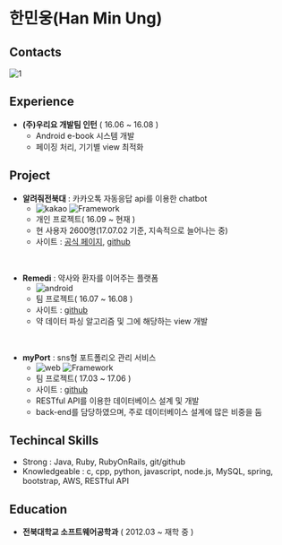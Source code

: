 # 한민웅(Han Min Ung)

## Contacts

![1](https://img.shields.io/badge/email-hmu332233%40gmail.com-green.svg)

## Experience
- **(주)우리요 개발팀 인턴** ( 16.06 ~ 16.08 )
  - Android e-book 시스템 개발
  - 페이징 처리, 기기별 view 최적화

## Project

- **알려줘전북대** : 카카오톡 자동응답 api를 이용한 chatbot
  - ![kakao](https://img.shields.io/badge/platform-kakaotalk-yellow.svg) ![Framework](https://img.shields.io/badge/framework-RubyOnRails-red.svg)
  - 개인 프로젝트( 16.09 ~ 현재 )  
  - 현 사용자 2600명(17.07.02 기준, 지속적으로 늘어나는 중)
  - 사이트 : [공식 페이지](https://pf.kakao.com/_LffxoM), [github](https://github.com/hmu332233/LetMeKnow.jbnu--ChatBot--)
<br/>

- **Remedi** : 약사와 환자를 이어주는 플랫폼
  - ![android](https://img.shields.io/badge/platform-android-green.svg)
  - 팀 프로젝트( 16.07 ~ 16.08 )
  - 사이트 : [github](https://github.com/hmu332233/remedi)
  - 약 데이터 파싱 알고리즘 및 그에 해당하는 view 개발
<br/>

- **myPort** : sns형 포트폴리오 관리 서비스
  - ![web](https://img.shields.io/badge/platform-web-lightgrey.svg) ![Framework](https://img.shields.io/badge/framework-RubyOnRails-red.svg)
  - 팀 프로젝트( 17.03 ~ 17.06 )
  - 사이트 : [github](https://github.com/hmu332233/myport)
  - RESTful API를 이용한 데이터베이스 설계 및 개발  
  - back-end를 담당하였으며, 주로 데이터베이스 설계에 많은 비중을 둠

## Techincal Skills
  - Strong : Java, Ruby, RubyOnRails, git/github
  - Knowledgeable : c, cpp, python, javascript, node.js, MySQL, spring, bootstrap, AWS, RESTful API

## Education

- **전북대학교 소프트웨어공학과** ( 2012.03 ~ 재학 중 )
